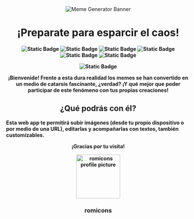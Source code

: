 <div align="center">

<img src="https://imgur.com/a/tEp00JR" alt="Meme Generator Banner">
  
</div>

<h1 align="center"><b>¡Preparate para esparcir el caos!</h1>

<div align="center">
  
![Static Badge](https://img.shields.io/badge/HTML5-%23021E23)
![Static Badge](https://img.shields.io/badge/CSS3-%23403153)
![Static Badge](https://img.shields.io/badge/JS-%239F5B98)
![Static Badge](https://img.shields.io/badge/JQuery-%23D58DC7)
![Static Badge](https://img.shields.io/badge/Responsive_Design-%23DE94CF)
![Static Badge](https://img.shields.io/badge/Accessibility-%23E7A2D7)

![Static Badge](https://img.shields.io/badge/STATUS-FINISHED-green)

</div>

<p align="center">¡Bienvenide! Frente a esta dura realidad los memes se han convertido en un medio de catarsis fascinante, ¿verdad? ¡Y qué mejor que poder participar de este fenómeno con tus propias creaciones!</p>

<h2 align="center">¿Qué podrás con él?</h2>


<p> Esta web app te permitirá subir imágenes (desde tu propio dispositivo o por medio de una URL), editarlas y acompañarlas con textos, también customizables.</p>

<p align="center"> ¡Gracias por tu visita! </p>

<div align="center">

<img src="https://i.imgur.com/9kfXeAJ.png" width=120px alt="romicons profile picture">

</div>

<h3 align="center">romicons</h3>
